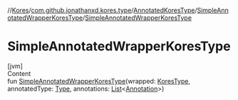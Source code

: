 //[Kores](../../../index.md)/[com.github.jonathanxd.kores.type](../../index.md)/[AnnotatedKoresType](../index.md)/[SimpleAnnotatedWrapperKoresType](index.md)/[SimpleAnnotatedWrapperKoresType](-simple-annotated-wrapper-kores-type.md)



# SimpleAnnotatedWrapperKoresType  
[jvm]  
Content  
fun [SimpleAnnotatedWrapperKoresType](-simple-annotated-wrapper-kores-type.md)(wrapped: [KoresType](../../-kores-type/index.md), annotatedType: [Type](https://docs.oracle.com/javase/8/docs/api/java/lang/reflect/Type.html), annotations: [List](https://kotlinlang.org/api/latest/jvm/stdlib/kotlin.collections/-list/index.html)<[Annotation](../../../com.github.jonathanxd.kores.base/-annotation/index.md)>)  



